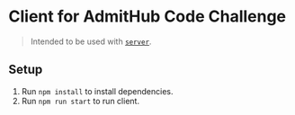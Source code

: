 # Client for AdmitHub Code Challenge

> Intended to be used with [`server`](../server/README.md).

## Setup

1. Run `npm install` to install dependencies.
2. Run `npm run start` to run client.
